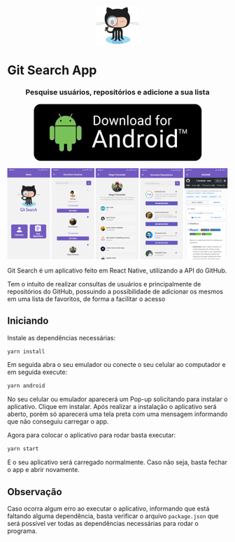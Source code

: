 <!-- # ![Images/octoSearch.png](Images/octo.png) **Git Search App** -->
<p align="center">
    <img src='Images/octoSearch.png' />
    <h1> Git Search App</h1>
</p>
<h3 align="center">Pesquise usuários, repositórios e adicione a sua lista</h3>
<!-- ###  -->

<p align="center">
  <a href="Aplicativo/gitSearch.apk">
    <img alt="app-store" src="Images/download.jpeg" />
  </a>
</p>


![Images/home.jpeg](Images/app.png)


Git Search é um aplicativo feito em React Native, utilizando a API do GitHub.

Tem o intuito de realizar consultas de usuários e principalmente de repositórios do GitHub, possuindo a possibilidade de adicionar os mesmos em uma lista de favoritos, de forma a facilitar o acesso

## Iniciando

Instale as dependências necessárias:

```bash
yarn install
```

Em seguida abra o seu emulador ou conecte o seu celular ao computador e em seguida execute:

```bash
yarn android
```

No seu celular ou emulador aparecerá um Pop-up solicitando para instalar o aplicativo. Clique em instalar. Após realizar a instalação o aplicativo será aberto, porém só aparecerá uma tela preta com uma mensagem informando que não conseguiu carregar o app.

Agora para colocar o aplicativo para rodar basta executar:

```bash
yarn start
```

E o seu aplicativo será carregado normalmente. Caso não seja, basta fechar o app e abrir novamente.

## Observação

Caso ocorra algum erro ao executar o aplicativo, informando que está faltando alguma dependência, basta verificar o arquivo `package.json` que será possível ver todas as dependências necessárias para rodar o programa.
